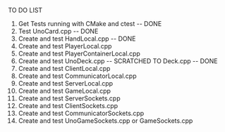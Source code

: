 TO DO LIST

1. Get Tests running with CMake and ctest -- DONE
2. Test UnoCard.cpp -- DONE
3. Create and test HandLocal.cpp -- DONE
4. Create and test PlayerLocal.cpp
5. Create and test PlayerContainerLocal.cpp
6. Create and test UnoDeck.cpp -- SCRATCHED TO Deck.cpp -- DONE
7. Create and test ClientLocal.cpp
8. Create and test CommunicatorLocal.cpp
9. Create and test ServerLocal.cpp
10. Create and test GameLocal.cpp
11. Create and test ServerSockets.cpp
12. Create and test ClientSockets.cpp
13. Create and test CommunicatorSockets.cpp
14. Create and test UnoGameSockets.cpp or GameSockets.cpp 
